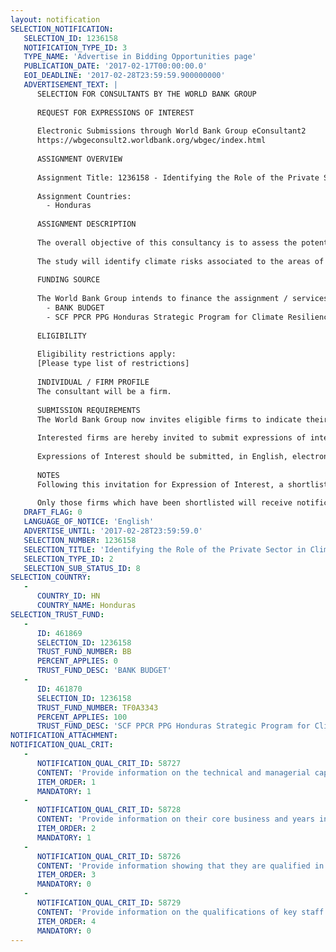 ```yaml
---
layout: notification
SELECTION_NOTIFICATION: 
   SELECTION_ID: 1236158
   NOTIFICATION_TYPE_ID: 3
   TYPE_NAME: 'Advertise in Bidding Opportunities page'
   PUBLICATION_DATE: '2017-02-17T00:00:00.0'
   EOI_DEADLINE: '2017-02-28T23:59:59.900000000'
   ADVERTISEMENT_TEXT: |
      SELECTION FOR CONSULTANTS BY THE WORLD BANK GROUP
      
      REQUEST FOR EXPRESSIONS OF INTEREST
      
      Electronic Submissions through World Bank Group eConsultant2
      https://wbgeconsult2.worldbank.org/wbgec/index.html
      
      ASSIGNMENT OVERVIEW
      
      Assignment Title: 1236158 - Identifying the Role of the Private Sector in Climate Change Adaptation in Honduras
      
      Assignment Countries:
        - Honduras 
      
      ASSIGNMENT DESCRIPTION
      
      The overall objective of this consultancy is to assess the potential role for the private sector in climate change adaptation in Honduras. 
      
      The study will identify climate risks associated to the areas of intervention for the Pilot Program for Climate Resilience (PPCR) in the country that are relevant to the private sector (water management and infrastructure, agriculture and food security, meteorological knowledge management and climate data). Based on the identified risks, the study will consider how the private sector, including commercial banks,  can protect themselves from those climate risks as well as deliver essential products and services to help communities and businesses tackle climate challenges. The study will also analyze the existing enabling environment and market barriers that prevent the private sector from engaging in climate adaptation. Moreover, the study will identify potential private sector investments.
      
      FUNDING SOURCE
      
      The World Bank Group intends to finance the assignment / services described below under the following:
        - BANK BUDGET
        - SCF PPCR PPG Honduras Strategic Program for Climate Resilience (SPCR)
      
      ELIGIBILITY
      
      Eligibility restrictions apply:
      [Please type list of restrictions]
      
      INDIVIDUAL / FIRM PROFILE
      The consultant will be a firm. 
      
      SUBMISSION REQUIREMENTS
      The World Bank Group now invites eligible firms to indicate their interest in providing the services.  Interested firms must provide information indicating that they are qualified to perform the services (brochures, description of similar assignments, experience in similar conditions, availability of appropriate skills among staff, etc. for firms; CV and cover letter for individuals).  Please note that the total size of all attachments should be less than 5MB.  Consultants may associate to enhance their qualifications.
      
      Interested firms are hereby invited to submit expressions of interest.
      
      Expressions of Interest should be submitted, in English, electronically through World Bank Group eConsultant2 (https://wbgeconsult2.worldbank.org/wbgec/index.html)
      
      NOTES
      Following this invitation for Expression of Interest, a shortlist of qualified firms will be formally invited to submit proposals. Shortlisting and selection will be subject to the availability of funding.
      
      Only those firms which have been shortlisted will receive notification. No debrief will be provided to firms which have not been shortlisted.
   DRAFT_FLAG: 0
   LANGUAGE_OF_NOTICE: 'English'
   ADVERTISE_UNTIL: '2017-02-28T23:59:59.0'
   SELECTION_NUMBER: 1236158
   SELECTION_TITLE: 'Identifying the Role of the Private Sector in Climate Change Adaptation in Honduras'
   SELECTION_TYPE_ID: 2
   SELECTION_SUB_STATUS_ID: 8
SELECTION_COUNTRY: 
   - 
      COUNTRY_ID: HN
      COUNTRY_NAME: Honduras
SELECTION_TRUST_FUND: 
   - 
      ID: 461869
      SELECTION_ID: 1236158
      TRUST_FUND_NUMBER: BB
      PERCENT_APPLIES: 0
      TRUST_FUND_DESC: 'BANK BUDGET'
   - 
      ID: 461870
      SELECTION_ID: 1236158
      TRUST_FUND_NUMBER: TF0A3343
      PERCENT_APPLIES: 100
      TRUST_FUND_DESC: 'SCF PPCR PPG Honduras Strategic Program for Climate Resilience (SPCR)'
NOTIFICATION_ATTACHMENT: 
NOTIFICATION_QUAL_CRIT: 
   - 
      NOTIFICATION_QUAL_CRIT_ID: 58727
      CONTENT: 'Provide information on the technical and managerial capabilities of the firm.: - Experience in private sector investments - Extensive knowledge of climate change adaptation - Demonstrated ability in market analysis, policy analysis, and experience in identifying binding constraints to private sector investments in developing countries - Knowledge and experience working in Honduras, will be considered a plus - Ability to facilitate high level workshop - Fluency in Spanish and English'
      ITEM_ORDER: 1
      MANDATORY: 1
   - 
      NOTIFICATION_QUAL_CRIT_ID: 58728
      CONTENT: 'Provide information on their core business and years in business. +15-year experience in private sector investments +7-year experience in climate change adaptation'
      ITEM_ORDER: 2
      MANDATORY: 1
   - 
      NOTIFICATION_QUAL_CRIT_ID: 58726
      CONTENT: 'Provide information showing that they are qualified in the field of the assignment. Please submit sample studies that the firm has conducted and or published'
      ITEM_ORDER: 3
      MANDATORY: 0
   - 
      NOTIFICATION_QUAL_CRIT_ID: 58729
      CONTENT: 'Provide information on the qualifications of key staff.'
      ITEM_ORDER: 4
      MANDATORY: 0
---
```

